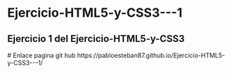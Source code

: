 # Ejercicio-HTML5-y-CSS3---1
<h2> Ejercicio 1 del Ejercicio-HTML5-y-CSS3  </h2>
# Enlace pagina git hub
https://pabloesteban87.github.io/Ejercicio-HTML5-y-CSS3---1/
